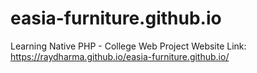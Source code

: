 # easia-furniture.github.io
Learning Native PHP - College Web Project
Website Link: https://raydharma.github.io/easia-furniture.github.io/
